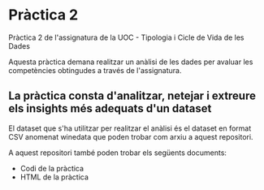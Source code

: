 # Pràctica 2
Pràctica 2 de l'assignatura de la UOC - Tipologia i Cicle de Vida de les Dades

Aquesta pràctica demana realitzar un anàlisi de les dades per avaluar les competències obtingudes a través de l'assignatura.

## La pràctica consta d'analitzar, netejar i extreure els insights més adequats d'un dataset

El dataset que s'ha utilitzar per realitzar el anàlisi és el dataset en format CSV anomenat winedata que poden trobar com arxiu a aquest repositori.

A aquest repositori també poden trobar els següents documents:
* Codi de la pràctica
* HTML de la pràctica
